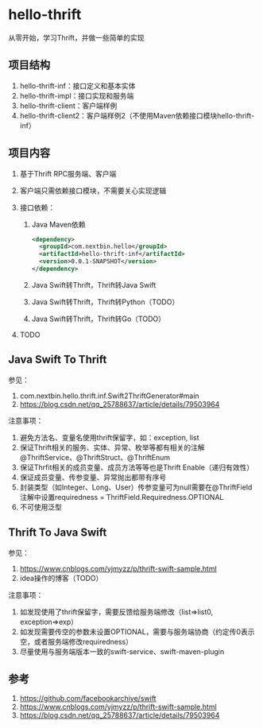 # hello-thrift

从零开始，学习Thrift，并做一些简单的实现

## 项目结构

1. hello-thrift-inf：接口定义和基本实体
2. hello-thrift-impl：接口实现和服务端
3. hello-thrift-client：客户端样例
3. hello-thrift-client2：客户端样例2（不使用Maven依赖接口模块hello-thrift-inf）

## 项目内容

1. 基于Thrift RPC服务端、客户端

2. 客户端只需依赖接口模块，不需要关心实现逻辑

3. 接口依赖：
   1. Java Maven依赖

      ```xml
      <dependency>
      	<groupId>com.nextbin.hello</groupId>
      	<artifactId>hello-thrift-inf</artifactId>
      	<version>0.0.1-SNAPSHOT</version>
      </dependency>
      ```

   2. Java Swift转Thrift，Thrift转Java Swift

   3. Java Swift转Thrift，Thrift转Python（TODO）

   4. Java Swift转Thrift，Thrift转Go（TODO）

4. TODO

## Java Swift To Thrift

参见：

1. com.nextbin.hello.thrift.inf.Swift2ThriftGenerator#main
2. https://blog.csdn.net/qq_25788637/article/details/79503964

注意事项：

1. 避免方法名、变量名使用thrift保留字，如：exception, list
2. 保证Thrift相关的服务、实体、异常、枚举等都有相关的注解@ThriftService、@ThriftStruct、@ThriftEnum
3. 保证Thrfit相关的成员变量、成员方法等等也是Thrift Enable（递归有效性）
4. 保证成员变量、传参变量、异常抛出都带有序号
5. 封装类型（如Integer、Long、User）传参变量可为null需要在@ThriftField注解中设置requiredness = ThriftField.Requiredness.OPTIONAL
6. 不可使用泛型

## Thrift To Java Swift

参见：

1. https://www.cnblogs.com/yjmyzz/p/thrift-swift-sample.html
2. idea操作的博客（TODO）

注意事项：

1. 如发现使用了thrift保留字，需要反馈给服务端修改（list=>list0, exception=>exp）
2. 如发现需要传空的参数未设置OPTIONAL，需要与服务端协商（约定传0表示空，或者服务端修改requiredness）
3. 尽量使用与服务端版本一致的swift-service、swift-maven-plugin



## 参考

1. https://github.com/facebookarchive/swift
2. https://www.cnblogs.com/yjmyzz/p/thrift-swift-sample.html
3. https://blog.csdn.net/qq_25788637/article/details/79503964

